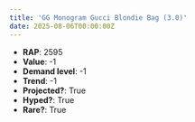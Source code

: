 ```yaml
---
title: 'GG Monogram Gucci Blondie Bag (3.0)'
date: 2025-08-06T00:00:00Z
---
```

- **RAP**: 2595
- **Value**: -1
- **Demand level**: -1
- **Trend**: -1
- **Projected?**: True
- **Hyped?**: True
- **Rare?**: True
